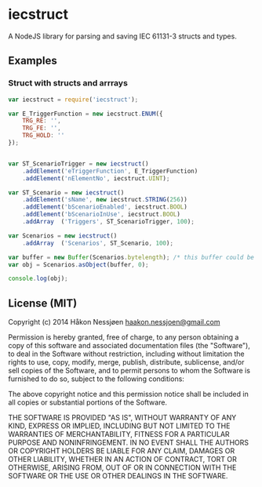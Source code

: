 iecstruct
=========

A NodeJS library for parsing and saving IEC 61131-3 structs and types.

Examples
--------

### Struct with structs and arrrays

```javascript
var iecstruct = require('iecstruct');

var E_TriggerFunction = new iecstruct.ENUM({
	TRG_RE: '',
	TRG_FE: '',
	TRG_HOLD: ''
});


var ST_ScenarioTrigger = new iecstruct()
	.addElement('eTriggerFunction', E_TriggerFunction)
	.addElement('nElementNo', iecstruct.UINT);

var ST_Scenario = new iecstruct()
	.addElement('sName', new iecstruct.STRING(256))
	.addElement('bScenarioEnabled', iecstruct.BOOL)
	.addElement('bScenarioInUse', iecstruct.BOOL)
	.addArray  ('Triggers', ST_ScenarioTrigger, 100);

var Scenarios = new iecstruct()
	.addArray  ('Scenarios', ST_Scenario, 100);

var buffer = new Buffer(Scenarios.bytelength); /* this buffer could be fetched from the ads library */
var obj = Scenarios.asObject(buffer, 0);

console.log(obj);
```

License (MIT)
-------------
Copyright (c) 2014 Håkon Nessjøen <haakon.nessjoen@gmail.com>

Permission is hereby granted, free of charge, to any person obtaining a copy of this software and associated documentation files (the "Software"), to deal in the Software without restriction, including without limitation the rights to
use, copy, modify, merge, publish, distribute, sublicense, and/or sell copies of the Software, and to permit persons to whom the Software is furnished to do so, subject to the following conditions:

The above copyright notice and this permission notice shall be included in all copies or substantial portions of the Software.

THE SOFTWARE IS PROVIDED "AS IS", WITHOUT WARRANTY OF ANY KIND, EXPRESS OR IMPLIED, INCLUDING BUT NOT LIMITED TO THE WARRANTIES OF MERCHANTABILITY, FITNESS FOR A PARTICULAR PURPOSE AND NONINFRINGEMENT. IN NO EVENT SHALL THE AUTHORS OR
COPYRIGHT HOLDERS BE LIABLE FOR ANY CLAIM, DAMAGES OR OTHER LIABILITY, WHETHER IN AN ACTION OF CONTRACT, TORT OR OTHERWISE, ARISING FROM, OUT OF OR IN CONNECTION WITH THE SOFTWARE OR THE USE OR OTHER DEALINGS IN THE SOFTWARE.
